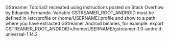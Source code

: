 GStreamer Tutorial2 recreated using instructions posted on Stack Overflow by Eduardo Fernando.
Variable GSTREAMER_ROOT_ANDROID must be defined in /etc/profile or /home/USERNAME/.profile and show to a path where you have extracted GStreamer Android binaries, for example:
export GSTREAMER_ROOT_ANDROID=/home/USERNAME/gstreamer-1.0-android-universal-1.14.2

